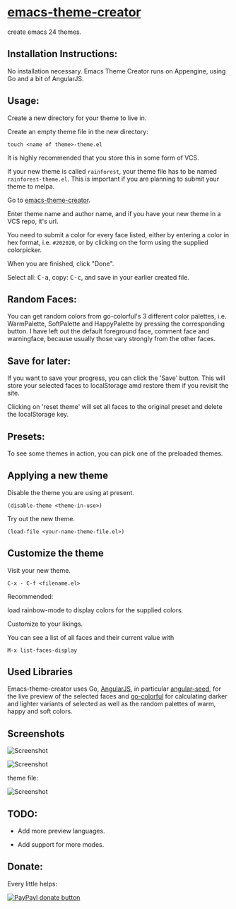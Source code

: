 [emacs-theme-creator](http://mswift42.github.io/theme-creator)
=============

create emacs 24 themes.

Installation Instructions:
--------------------------

No installation necessary. Emacs Theme Creator runs on Appengine, using Go and a bit of AngularJS.

Usage:
------

Create a new directory for your theme to live in.

Create an empty theme file in the new directory:

    touch <name of theme>-theme.el

It is highly recommended that you store this in some form of VCS.

If your new theme is called `rainforest`, your theme file has to be named `rainforest-theme.el`. This is important if you are planning to submit your theme to melpa.

Go to [emacs-theme-creator](http://emacs-theme-creator.appspot.com/).

Enter theme name and author name, and if you have your new theme in a VCS repo, it's url.

You need to submit a color for every face listed, either by entering a color in hex format, i.e. `#202020`, or by clicking on the form using the supplied colorpicker.

When you are finished, click "Done".

Select all: <kbd>C-a</kbd>, copy: <kbd>C-c</kbd>, and save in your earlier created file.


Random Faces:
-------------

You can get random colors from go-colorful's 3 different color palettes, i.e.
WarmPalette, SoftPalette and HappyPalette by pressing the corresponding button.
 I have left out the default foreground face, comment face and
warningface, because usually those vary strongly from the other faces.

Save for later:
---------------

If you want to save your progress, you can click the 'Save' button. This
will store your selected faces to localStorage amd restore them if you revisit the site.

Clicking on 'reset theme' will set all faces to the original preset and delete the localStorage key.

Presets:
--------

To see some themes in action, you can pick one of the preloaded themes.


Applying a new theme
--------------------

Disable the theme you are using at present.

    (disable-theme <theme-in-use>)

Try out the new theme.

    (load-file <your-name-theme-file.el>)

Customize the theme
-------------------

Visit your new theme.

    C-x - C-f <filename.el>

Recommended:

load rainbow-mode to display colors for the supplied colors.

Customize to your likings.

You can see a list of all faces and their current value with

    M-x list-faces-display


Used Libraries
---------------

Emacs-theme-creator uses Go, [AngularJS](https://angularjs.org/), in particular [angular-seed](https://github.com/angular/angular-seed), for the live preview of the selected faces and  [go-colorful](https://github.com/lucasb-eyer/go-colorful) for calculating darker and lighter variants of selected as well as the random palettes of warm, happy and soft colors.

Screenshots
-----------


![Screenshot](https://github.com/mswift42/theme-creator/raw/master/screen1.png)


![Screenshot](https://github.com/mswift42/theme-creator/raw/master/screen2.png)

theme file:

![Screenshot](https://github.com/mswift42/theme-creator/raw/master/screen3.png)


TODO:
-----

- Add more preview languages.

- Add support for more modes.


Donate:
-------

Every little helps:


[![PayPayl donate button](http://img.shields.io/paypal/donate.png?color=yellow)](https://www.paypal.com/cgi-bin/webscr?cmd=_s-xclick&hosted_button_id=5823VL6B3XM86 "Donate once-off to this project using Paypal")
